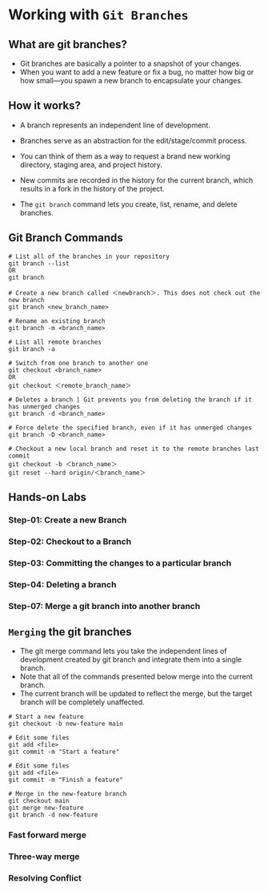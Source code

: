 # Working with `Git Branches`

## What are git branches?

- Git branches are basically a pointer to a snapshot of your changes.
- When you want to add a new feature or fix a bug, no matter how big or how small—you spawn a new branch to encapsulate your changes.

## How it works?

- A branch represents an independent line of development.
- Branches serve as an abstraction for the edit/stage/commit process.
- You can think of them as a way to request a brand new working directory, staging area, and project history.
- New commits are recorded in the history for the current branch, which results in a fork in the history of the project.

- The `git branch` command lets you create, list, rename, and delete branches.

## Git Branch Commands

```
# List all of the branches in your repository
git branch --list
OR
git branch

# Create a new branch called ＜newbranch＞. This does not check out the new branch
git branch <new_branch_name>

# Rename an existing branch
git branch -m <branch_name>

# List all remote branches
git branch -a

# Switch from one branch to another one
git checkout <branch_name>
OR
git checkout ＜remote_branch_name＞

# Deletes a branch | Git prevents you from deleting the branch if it has unmerged changes
git branch -d <branch_name>

# Force delete the specified branch, even if it has unmerged changes
git branch -D <branch_name>

# Checkout a new local branch and reset it to the remote branches last commit
git checkout -b ＜branch_name＞
git reset --hard origin/＜branch_name＞

```

## Hands-on Labs

### Step-01: Create a new Branch

### Step-02: Checkout to a Branch

### Step-03: Committing the changes to a particular branch

### Step-04: Deleting a branch

### Step-07: Merge a git branch into another branch

## `Merging` the git branches

- The git merge command lets you take the independent lines of development created by git branch and integrate them into a single branch.
- Note that all of the commands presented below merge into the current branch.
- The current branch will be updated to reflect the merge, but the target branch will be completely unaffected.

```
# Start a new feature
git checkout -b new-feature main

# Edit some files
git add <file>
git commit -m "Start a feature"

# Edit some files
git add <file>
git commit -m "Finish a feature"

# Merge in the new-feature branch
git checkout main
git merge new-feature
git branch -d new-feature

```

### Fast forward merge

### Three-way merge

### Resolving Conflict
